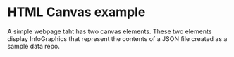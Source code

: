 # HTML Canvas example

A simple webpage taht has two canvas elements. These two elements display InfoGraphics that represent the contents of a JSON file created as a sample data repo.
